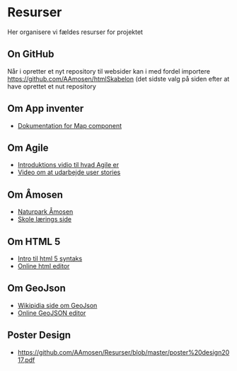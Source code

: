 # Resurser
Her organisere vi fældes resurser for projektet

## On GitHub
Når i opretter et nyt repository til websider kan i med fordel importere  https://github.com/AAmosen/htmlSkabelon (det sidste valg på siden efter at have oprettet et nut repository

## Om App inventer 
* [Dokumentation for Map component](http://ai2.appinventor.mit.edu/reference/components/maps.html)

## Om Agile
* [Introduktions vidio til hvad Agile er](https://youtu.be/Z9QbYZh1YXY)
* [Video om at udarbejde user stories](https://youtu.be/apOvF9NVguA)

## Om Åmosen
* [Naturpark Åmosen](http://naturparkaamosen.dk/)
* [Skole lærings side](http://www.aamose.dk/?moseguide=nej)

## Om HTML 5
* [Intro til html 5 syntaks](https://www.w3schools.com/html/html5_syntax.asp)
* [Online html editor](https://html-online.com/editor/)

## Om GeoJson
* [Wikipidia side om GeoJson](https://en.wikipedia.org/wiki/GeoJSON)
* [Online GeoJSON editor](http://geojson.io/)

## Poster Design
* https://github.com/AAmosen/Resurser/blob/master/poster%20design2017.pdf
